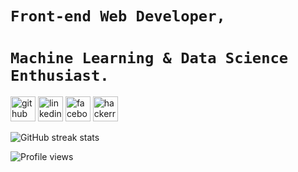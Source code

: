 # `Front-end Web Developer,`
# `Machine Learning & Data Science Enthusiast.`

[<img src='https://cdn.jsdelivr.net/npm/simple-icons@3.0.1/icons/github.svg' alt='github' height='40'>](https://github.com/imamahasane)  [<img src='https://cdn.jsdelivr.net/npm/simple-icons@3.0.1/icons/linkedin.svg' alt='linkedin' height='40'>](https://www.linkedin.com/in/imamahasane//)  [<img src='https://cdn.jsdelivr.net/npm/simple-icons@3.0.1/icons/facebook.svg' alt='facebook' height='40'>](https://www.facebook.com/imamahasane/)  [<img src='https://cdn.jsdelivr.net/npm/simple-icons@3.0.1/icons/hackerrank.svg' alt='hackerrank' height='40'>](https://www.hackerrank.com/imamahasan)  


![GitHub streak stats](https://github-readme-streak-stats.herokuapp.com/?user=imamahasane)  

![Profile views](https://gpvc.arturio.dev/imamahasane)  
